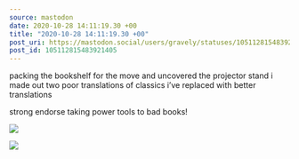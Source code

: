```yaml
---
source: mastodon
date: 2020-10-28 14:11:19.30 +00
title: "2020-10-28 14:11:19.30 +00"
post_uri: https://mastodon.social/users/gravely/statuses/105112815483921405
post_id: 105112815483921405
---
```

packing the bookshelf for the move and uncovered the projector stand i made out two poor translations of classics i’ve replaced with better translations

strong endorse taking power tools to bad books!


![](/images/105112815272530349.jpg)

![](/images/105112815412241958.jpg)

